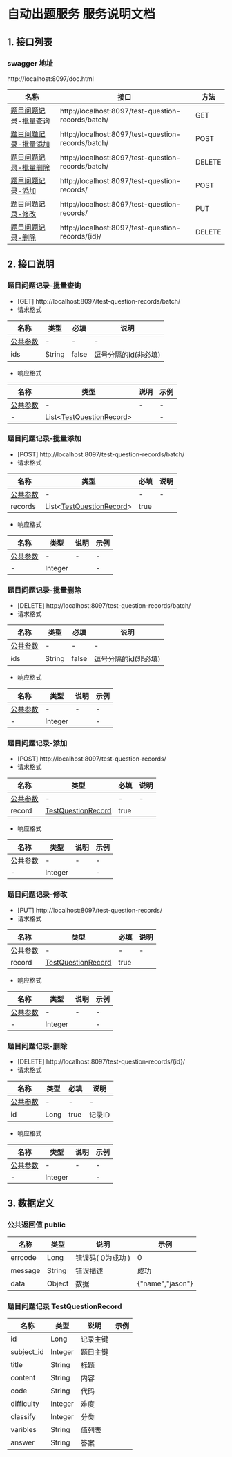                  
# 自动出题服务 服务说明文档

## 1. 接口列表

### swagger 地址
http://localhost:8097/doc.html

名称|接口|方法
---|---|---
<a href="#batchSelect">题目问题记录-批量查询</a>|http://localhost:8097/test-question-records/batch/|GET
<a href="#batchInsert">题目问题记录-批量添加</a>|http://localhost:8097/test-question-records/batch/|POST
<a href="#batchDelete">题目问题记录-批量删除</a>|http://localhost:8097/test-question-records/batch/|DELETE
<a href="#singleInsert">题目问题记录-添加</a>|http://localhost:8097/test-question-records/|POST
<a href="#singleUpdate">题目问题记录-修改</a>|http://localhost:8097/test-question-records/|PUT
<a href="#singleDelete">题目问题记录-删除</a>|http://localhost:8097/test-question-records/{id}/|DELETE

## 2. 接口说明

### <A NAME="batchSelect">题目问题记录-批量查询</A>

- [GET] http://localhost:8097/test-question-records/batch/
- 请求格式

名称|类型|必填|说明
---|---|---|---
<a href="#public">公共参数</a>|-|-|-
ids|String|false|逗号分隔的id(非必填)

- 响应格式

名称|类型|说明|示例
---|---|---|---
<a href="#public">公共参数</a>|-|-|-|-
-|List&lt;<a href="#TestQuestionRecord">TestQuestionRecord</a>&gt;||-

### <A NAME="batchInsert">题目问题记录-批量添加</A>

- [POST] http://localhost:8097/test-question-records/batch/
- 请求格式

名称|类型|必填|说明
---|---|---|---
<a href="#public">公共参数</a>|-|-|-
records|List&lt;<a href="#TestQuestionRecord">TestQuestionRecord</a>&gt;|true|

- 响应格式

名称|类型|说明|示例
---|---|---|---
<a href="#public">公共参数</a>|-|-|-|-
-|Integer||-

### <A NAME="batchDelete">题目问题记录-批量删除</A>

- [DELETE] http://localhost:8097/test-question-records/batch/
- 请求格式

名称|类型|必填|说明
---|---|---|---
<a href="#public">公共参数</a>|-|-|-
ids|String|false|逗号分隔的id(非必填)

- 响应格式

名称|类型|说明|示例
---|---|---|---
<a href="#public">公共参数</a>|-|-|-|-
-|Integer||-

### <A NAME="singleInsert">题目问题记录-添加</A>

- [POST] http://localhost:8097/test-question-records/
- 请求格式

名称|类型|必填|说明
---|---|---|---
<a href="#public">公共参数</a>|-|-|-
record|<a href="#TestQuestionRecord">TestQuestionRecord</a>|true|

- 响应格式

名称|类型|说明|示例
---|---|---|---
<a href="#public">公共参数</a>|-|-|-|-
-|Integer||-

### <A NAME="singleUpdate">题目问题记录-修改</A>

- [PUT] http://localhost:8097/test-question-records/
- 请求格式

名称|类型|必填|说明
---|---|---|---
<a href="#public">公共参数</a>|-|-|-
record|<a href="#TestQuestionRecord">TestQuestionRecord</a>|true|

- 响应格式

名称|类型|说明|示例
---|---|---|---
<a href="#public">公共参数</a>|-|-|-|-
-|Integer||-

### <A NAME="singleDelete">题目问题记录-删除</A>

- [DELETE] http://localhost:8097/test-question-records/{id}/
- 请求格式

名称|类型|必填|说明
---|---|---|---
<a href="#public">公共参数</a>|-|-|-
id|Long|true|记录ID

- 响应格式

名称|类型|说明|示例
---|---|---|---
<a href="#public">公共参数</a>|-|-|-|-
-|Integer||-


## 3. 数据定义

### 公共返回值 <A NAME="public">public</A>

名称|类型|说明|示例
---|---|---|---
errcode|Long|错误码( 0为成功 )| 0
message|String|错误描述|成功
data|Object|数据|{"name","jason"}

### 题目问题记录 <A NAME="TestQuestionRecord">TestQuestionRecord</A>

名称|类型|说明|示例
---|---|---|---
id|Long|记录主键|
subject_id|Integer|题目主键|
title|String|标题|
content|String|内容|
code|String|代码|
difficulty|Integer|难度|
classify|Integer|分类|
varibles|String|值列表|
answer|String|答案|
